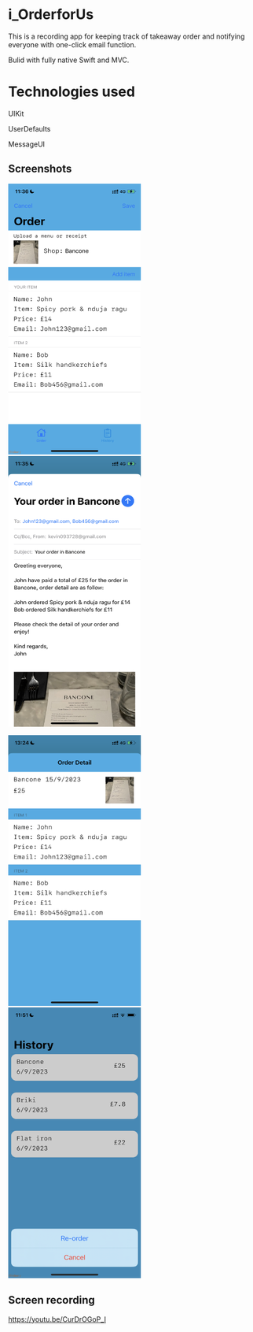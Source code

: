 # i_OrderforUs
This is a recording app for keeping track of takeaway order and notifying everyone with one-click email function.

Bulid with fully native Swift and MVC.

# Technologies used

UIKit

UserDefaults

MessageUI

## Screenshots
<img src="i_OrderforUs/Images/mockApp1.PNG" width="270" height="550" /> <img src="i_OrderforUs/Images/mockApp2.PNG" width="270" height="550" />

<img src="i_OrderforUs/Images/mockApp7.PNG" width="270" height="550" /> <img src="i_OrderforUs/Images/mockApp6.PNG" width="270" height="550" />

## Screen recording
https://youtu.be/CurDrOGoP_I
